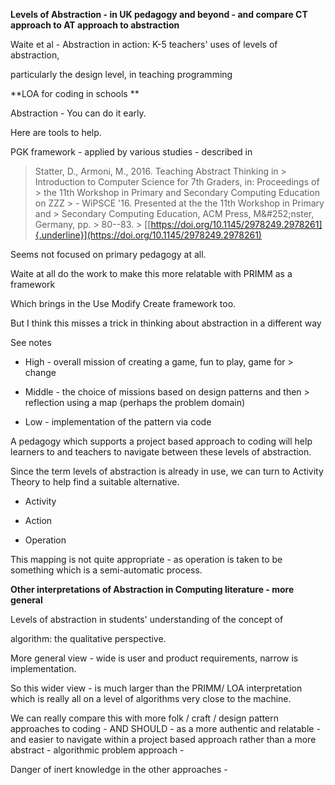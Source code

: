 **Levels of Abstraction - in UK pedagogy and beyond - and compare CT approach to AT approach to abstraction**

Waite et al - Abstraction in action: K-5 teachers\' uses of levels of abstraction,

particularly the design level, in teaching programming

**LOA for coding in schools **

Abstraction - You can do it early.

Here are tools to help.

PGK framework - applied by various studies - described in

> Statter, D., Armoni, M., 2016. Teaching Abstract Thinking in > Introduction to Computer Science for 7th Graders, in: Proceedings of > the 11th Workshop in Primary and Secondary Computing Education on ZZZ > - WiPSCE '16. Presented at the the 11th Workshop in Primary and > Secondary Computing Education, ACM Press, M&\#252;nster, Germany, pp. > 80--83. > [[https://doi.org/10.1145/2978249.2978261]{.underline}](https://doi.org/10.1145/2978249.2978261)

Seems not focused on primary pedagogy at all.

Waite at all do the work to make this more relatable with PRIMM as a framework

Which brings in the Use Modify Create framework too.

But I think this misses a trick in thinking about abstraction in a different way

See notes

-   High - overall mission of creating a game, fun to play, game for     > change

-   Middle - the choice of missions based on design patterns and then     > reflection using a map (perhaps the problem domain)

-   Low - implementation of the pattern via code

A pedagogy which supports a project based approach to coding will help learners to and teachers to navigate between these levels of abstraction.

Since the term levels of abstraction is already in use, we can turn to Activity Theory to help find a suitable alternative.

-   Activity

-   Action

-   Operation

This mapping is not quite appropriate - as operation is taken to be something which is a semi-automatic process.

**Other interpretations of Abstraction in Computing literature - more general**

Levels of abstraction in students' understanding of the concept of

algorithm: the qualitative perspective.

More general view - wide is user and product requirements, narrow is implementation.

So this wider view - is much larger than the PRIMM/ LOA interpretation which is really all on a level of algorithms very close to the machine.

We can really compare this with more folk / craft / design pattern approaches to coding - AND SHOULD - as a more authentic and relatable - and easier to navigate within a project based approach rather than a more abstract - algorithmic problem approach -

Danger of inert knowledge in the other approaches - 